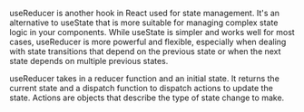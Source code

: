 useReducer is another hook in React used for state management. It's an alternative to useState that is more suitable for managing complex state logic in your components. While useState is simpler and works well for most cases, useReducer is more powerful and flexible, especially when dealing with state transitions that depend on the previous state or when the next state depends on multiple previous states.

useReducer takes in a reducer function and an initial state. It returns the current state and a dispatch function to dispatch actions to update the state. Actions are objects that describe the type of state change to make.